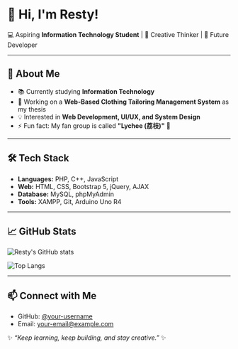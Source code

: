 # 👋 Hi, I'm Resty!

💻 Aspiring **Information Technology Student** | 🎨 Creative Thinker | 🚀 Future Developer  

---

## 🌟 About Me
- 📚 Currently studying **Information Technology**  
- 🧵 Working on a **Web-Based Clothing Tailoring Management System** as my thesis  
- 💡 Interested in **Web Development, UI/UX, and System Design**  
- ⚡ Fun fact: My fan group is called **"Lychee (荔枝)"** 🍇  

---

## 🛠️ Tech Stack
- **Languages:** PHP, C++, JavaScript  
- **Web:** HTML, CSS, Bootstrap 5, jQuery, AJAX  
- **Database:** MySQL, phpMyAdmin  
- **Tools:** XAMPP, Git, Arduino Uno R4  

---

## 📈 GitHub Stats
![Resty's GitHub stats](https://github-readme-stats.vercel.app/api?username=your-username&show_icons=true&theme=tokyonight)  

![Top Langs](https://github-readme-stats.vercel.app/api/top-langs/?username=your-username&layout=compact&theme=tokyonight)  

---

## 📫 Connect with Me
- GitHub: [@your-username](https://github.com/your-username)  
- Email: your-email@example.com  

✨ _“Keep learning, keep building, and stay creative.”_ ✨
